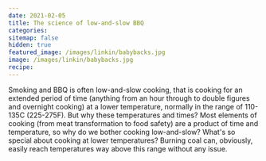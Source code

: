 ```yaml
---
date: 2021-02-05
title: The science of low-and-slow BBQ
categories:
sitemap: false
hidden: true
featured_image: /images/linkin/babybacks.jpg
image: /images/linkin/babybacks.jpg
recipe:
---
```


Smoking and BBQ is often low-and-slow cooking, that is cooking for an extended period of time (anything from an hour through to double figures and overnight cooking) at a lower temperature, normally in the range of 110-135C (225-275F). But why these temperatures and times? Most elements of cooking (from meat transformation to food safety) are a product of time and temperature, so why do we bother cooking low-and-slow? What's so special about cooking at lower temperatures? Burning coal can, obviously, easily reach temperatures way above this range without any issue.
